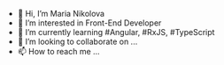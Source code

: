 - 👋 Hi, I’m Maria Nikolova
- 👀 I’m interested in Front-End Developer
- 🌱 I’m currently learning #Angular, #RxJS, #TypeScript 
- 💞️ I’m looking to collaborate on ...
- 📫 How to reach me ...

<!---
mimsim/mimsim is a ✨ special ✨ repository because its `README.md` (this file) appears on your GitHub profile.
You can click the Preview link to take a look at your changes.
--->

